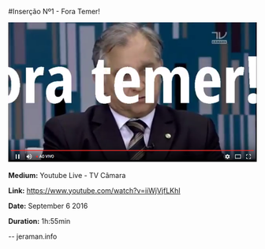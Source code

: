 #Inserção Nº1 - Fora Temer!

[![VIDEO](video.png)](http://www.youtube.com/watch?v=Uqnc-J1KpdI "VIDEO")

**Medium:** Youtube Live - TV Câmara

**Link:** https://www.youtube.com/watch?v=iiWjVjfLKhI

**Date:** September 6 2016

**Duration:** 1h:55min

--
jeraman.info



